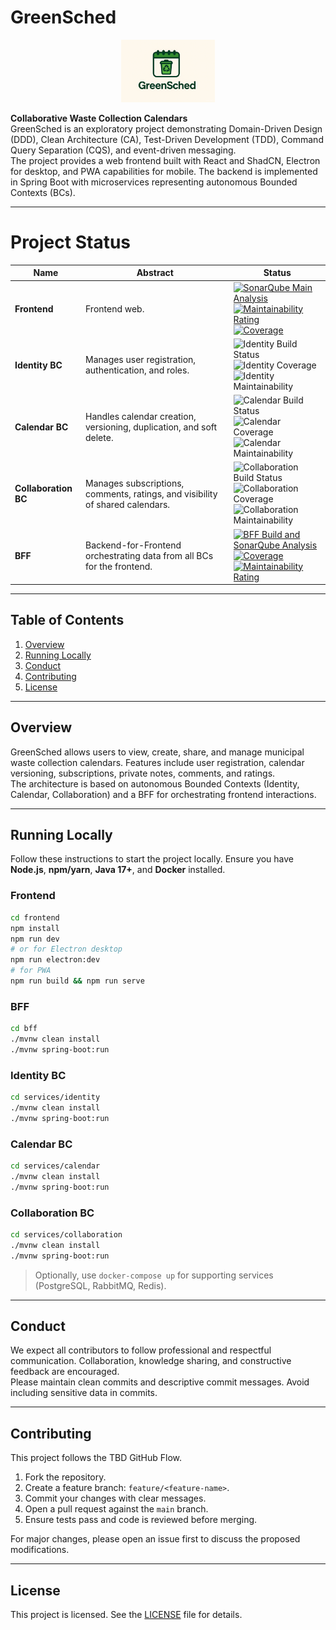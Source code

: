 # GreenSched

<p align="center">
  <img src="docs/logo/greensched-logo.png" alt="GreenSched Logo" width="150"/>
</p>


**Collaborative Waste Collection Calendars**  
GreenSched is an exploratory project demonstrating Domain-Driven Design (DDD), Clean Architecture (CA), Test-Driven Development (TDD), Command Query Separation (CQS), and event-driven messaging.  
The project provides a web frontend built with React and ShadCN, Electron for desktop, and PWA capabilities for mobile. The backend is implemented in Spring Boot with microservices representing autonomous Bounded Contexts (BCs).

---

<!-- Tabella BC con badge -->
# Project Status

| Name          | Abstract | Status |
|---------------|----------|--------|
| **Frontend**  | Frontend web. | [![SonarQube Main Analysis](https://github.com/emidiomorgia/green-sched/actions/workflows/main-frontend-build.yml/badge.svg?branch=main)](https://github.com/emidiomorgia/green-sched/actions/workflows/main-frontend-build.yml) <br/> [![Maintainability Rating](https://sonarcloud.io/api/project_badges/measure?project=emidiomorgia_green-sched-app&metric=sqale_rating)](https://sonarcloud.io/summary/new_code?id=emidiomorgia_green-sched-app) <br/> [![Coverage](https://sonarcloud.io/api/project_badges/measure?project=emidiomorgia_green-sched-app&metric=coverage)](https://sonarcloud.io/summary/new_code?id=emidiomorgia_green-sched-app) |
| **Identity BC** | Manages user registration, authentication, and roles. | <img src="https://img.shields.io/github/actions/workflow/status/username/greensched-identity/ci.yml?branch=main" alt="Identity Build Status"/> <br/> <img src="https://sonarqube.example.com/api/badges/coverage?key=greensched-identity" alt="Identity Coverage"/> <br/> <img src="https://sonarqube.example.com/api/badges/maintainability?key=greensched-identity" alt="Identity Maintainability"/> |
| **Calendar BC** | Handles calendar creation, versioning, duplication, and soft delete. | <img src="https://img.shields.io/github/actions/workflow/status/username/greensched-calendar/ci.yml?branch=main" alt="Calendar Build Status"/> <br/> <img src="https://sonarqube.example.com/api/badges/coverage?key=greensched-calendar" alt="Calendar Coverage"/> <br/> <img src="https://sonarqube.example.com/api/badges/maintainability?key=greensched-calendar" alt="Calendar Maintainability"/> |
| **Collaboration BC** | Manages subscriptions, comments, ratings, and visibility of shared calendars. | <img src="https://img.shields.io/github/actions/workflow/status/username/greensched-collaboration/ci.yml?branch=main" alt="Collaboration Build Status"/> <br/> <img src="https://sonarqube.example.com/api/badges/coverage?key=greensched-collaboration" alt="Collaboration Coverage"/> <br/> <img src="https://sonarqube.example.com/api/badges/maintainability?key=greensched-collaboration" alt="Collaboration Maintainability"/> |
| **BFF** | Backend-for-Frontend orchestrating data from all BCs for the frontend. | [![BFF Build and SonarQube Analysis](https://github.com/emidiomorgia/green-sched/actions/workflows/main-bff-build.yml/badge.svg)](https://github.com/emidiomorgia/green-sched/actions/workflows/main-bff-build.yml) <br/> [![Coverage](https://sonarcloud.io/api/project_badges/measure?project=emidiomorgia_green-sched-bff&metric=coverage)](https://sonarcloud.io/summary/new_code?id=emidiomorgia_green-sched-bff) <br/> [![Maintainability Rating](https://sonarcloud.io/api/project_badges/measure?project=emidiomorgia_green-sched-bff&metric=sqale_rating)](https://sonarcloud.io/summary/new_code?id=emidiomorgia_green-sched-bff) |

---

## Table of Contents

1. [Overview](#overview)  
2. [Running Locally](#running-locally)  
3. [Conduct](#conduct)  
4. [Contributing](#contributing)  
5. [License](#license)

---

## Overview

GreenSched allows users to view, create, share, and manage municipal waste collection calendars. Features include user registration, calendar versioning, subscriptions, private notes, comments, and ratings.  
The architecture is based on autonomous Bounded Contexts (Identity, Calendar, Collaboration) and a BFF for orchestrating frontend interactions.

---

## Running Locally

Follow these instructions to start the project locally. Ensure you have **Node.js**, **npm/yarn**, **Java 17+**, and **Docker** installed.  

### Frontend
```bash
cd frontend
npm install
npm run dev
# or for Electron desktop
npm run electron:dev
# for PWA
npm run build && npm run serve
```

### BFF
```bash
cd bff
./mvnw clean install
./mvnw spring-boot:run
```

### Identity BC
```bash
cd services/identity
./mvnw clean install
./mvnw spring-boot:run
```

### Calendar BC
```bash
cd services/calendar
./mvnw clean install
./mvnw spring-boot:run
```

### Collaboration BC
```bash
cd services/collaboration
./mvnw clean install
./mvnw spring-boot:run
```

> Optionally, use `docker-compose up` for supporting services (PostgreSQL, RabbitMQ, Redis).

---

## Conduct

We expect all contributors to follow professional and respectful communication. Collaboration, knowledge sharing, and constructive feedback are encouraged.  
Please maintain clean commits and descriptive commit messages. Avoid including sensitive data in commits.

---

## Contributing

This project follows the TBD GitHub Flow.  
1. Fork the repository.  
2. Create a feature branch: `feature/<feature-name>`.  
3. Commit your changes with clear messages.  
4. Open a pull request against the `main` branch.  
5. Ensure tests pass and code is reviewed before merging.  

For major changes, please open an issue first to discuss the proposed modifications.

---

## License

This project is licensed. See the [LICENSE](LICENSE) file for details.
